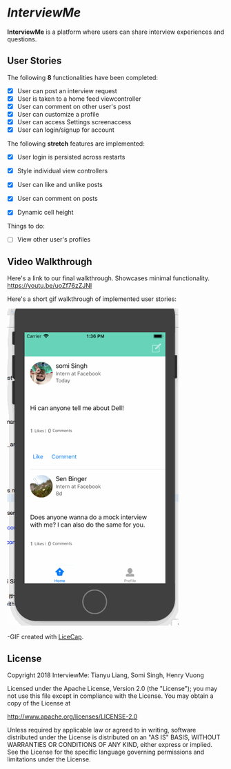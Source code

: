 # *InterviewMe*

**InterviewMe** is a platform where users can share interview experiences and questions.

## User Stories

The following **8** functionalities have been completed:

- [x] User can post an interview request
- [x] User is taken to a home feed viewcontroller
- [x] User can comment on other user's post
- [x] User can customize a profile
- [x] User can access Settings screenaccess
- [x] User can login/signup for account

The following **stretch** features are implemented:

- [x] User login is persisted across restarts
- [x] Style individual view controllers
- [x] User can like and unlike posts
- [x] User can comment on posts
- [x] Dynamic cell height


Things to do:
- [ ] View other user's profiles

## Video Walkthrough

Here's a link to our final walkthrough. Showcases minimal functionality.
https://youtu.be/uoZf76zZJNI

Here's a short gif walkthrough of implemented user stories:

![InterviewMe Video Walkthrough](https://github.com/InterviewMe/interviewme/blob/master/interviewme7.gif)

-GIF created with [LiceCap](http://www.cockos.com/licecap/).


## License

Copyright 2018 InterviewMe: Tianyu Liang, Somi Singh, Henry Vuong

Licensed under the Apache License, Version 2.0 (the "License");
you may not use this file except in compliance with the License.
You may obtain a copy of the License at

http://www.apache.org/licenses/LICENSE-2.0

Unless required by applicable law or agreed to in writing, software
distributed under the License is distributed on an "AS IS" BASIS,
WITHOUT WARRANTIES OR CONDITIONS OF ANY KIND, either express or implied.
See the License for the specific language governing permissions and
limitations under the License.

